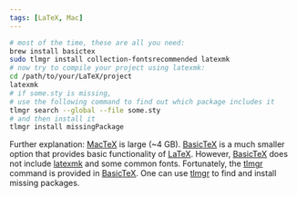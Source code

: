 ```yaml
---
tags: [LaTeX, Mac]
---
```


```sh
# most of the time, these are all you need:
brew install basictex
sudo tlmgr install collection-fontsrecommended latexmk
# now try to compile your project using latexmk:
cd /path/to/your/LaTeX/project
latexmk
# if some.sty is missing,
# use the following command to find out which package includes it
tlmgr search --global --file some.sty
# and then install it
tlmgr install missingPackage
```

Further explanation: [MacTeX][] is large (~4 GB). [BasicTeX][] is a much smaller option that provides basic functionality of [LaTeX][]. However, [BasicTeX][] does not include [latexmk][] and some common fonts. Fortunately, the [tlmgr][] command is provided in [BasicTeX][]. One can use [tlmgr][] to find and install missing packages.

[MacTeX]: https://www.tug.org/mactex
[BasicTeX]: https://www.tug.org/mactex/morepackages.html
[LaTeX]: https://www.latex-project.org
[latexmk]: https://mg.readthedocs.io/latexmk.html
[tlmgr]: https://tug.org/texlive/tlmgr.html

